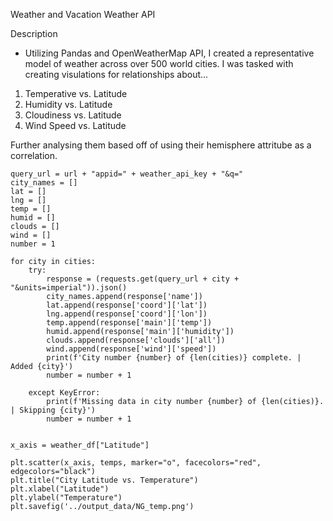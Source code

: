 Weather and Vacation Weather API 

Description
- Utilizing Pandas and OpenWeatherMap API, I created a representative model of weather across over 500 world cities. I was tasked with creating visulations for relationships about...

1. Temperative vs. Latitude
2. Humidity vs. Latitude
3. Cloudiness vs. Latitude
4. Wind Speed vs. Latitude

Further analysing them based off of using their hemisphere attritube as a correlation. 


```url = "http://api.openweathermap.org/data/2.5/weather?"
query_url = url + "appid=" + weather_api_key + "&q="
city_names = []
lat = []
lng = []
temp = []
humid = []
clouds = []
wind = []
number = 1

for city in cities:
    try:
        response = (requests.get(query_url + city + "&units=imperial")).json()
        city_names.append(response['name'])
        lat.append(response['coord']['lat'])
        lng.append(response['coord']['lon'])
        temp.append(response['main']['temp'])
        humid.append(response['main']['humidity'])
        clouds.append(response['clouds']['all'])
        wind.append(response['wind']['speed'])
        print(f'City number {number} of {len(cities)} complete. | Added {city}')
        number = number + 1
    
    except KeyError:
        print(f'Missing data in city number {number} of {len(cities)}. | Skipping {city}')
        number = number + 1
```
```temps = weather_df["Temperature"]

x_axis = weather_df["Latitude"]

plt.scatter(x_axis, temps, marker="o", facecolors="red", edgecolors="black")
plt.title("City Latitude vs. Temperature")
plt.xlabel("Latitude")
plt.ylabel("Temperature")
plt.savefig('../output_data/NG_temp.png')
```
